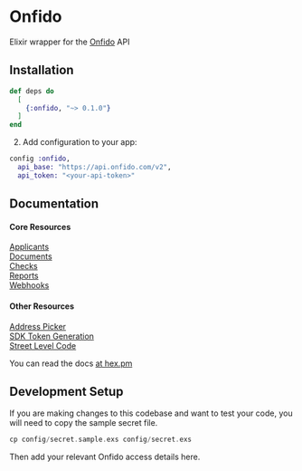 # Onfido

Elixir wrapper for the [Onfido](https://onfido.com) API

## Installation

```elixir
def deps do
  [
    {:onfido, "~> 0.1.0"}
  ]
end
```

2. Add configuration to your app:

```elixir
config :onfido,
  api_base: "https://api.onfido.com/v2",
  api_token: "<your-api-token>"
```

## Documentation

#### Core Resources

[Applicants](https://hexdocs.pm/onfido/Onfido.Resources.Applicant.html)\
[Documents](https://hexdocs.pm/onfido/Onfido.Resources.Documents.html)\
[Checks](https://hexdocs.pm/onfido/Onfido.Resources.Check.html)\
[Reports](https://hexdocs.pm/onfido/Onfido.Resources.Report.html)\
[Webhooks](https://hexdocs.pm/onfido/Onfido.Resources.Webhook.html)

#### Other Resources

[Address Picker](https://hexdocs.pm/onfido/Onfido.Resources.AddressPicker.html)\
[SDK Token Generation](https://hexdocs.pm/onfido/Onfido.Resources.SdkToken.html)\
[Street Level Code](https://hexdocs.pm/onfido/Onfido.Resources.StreetLevelCode.html)

You can read the docs [at hex.pm](https://hexdocs.pm/onfido)

## Development Setup

If you are making changes to this codebase and want to test your code, you will need to copy the sample secret file.

```elixir
cp config/secret.sample.exs config/secret.exs
```

Then add your relevant Onfido access details here.

